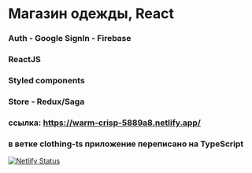 # Магазин одежды, React

### Auth - Google SignIn - Firebase
### ReactJS
### Styled components
### Store - Redux/Saga

### ссылка: https://warm-crisp-5889a8.netlify.app/

### в ветке clothing-ts приложение переписано на TypeScript

[![Netlify Status](https://api.netlify.com/api/v1/badges/cbdff580-36e9-4fd0-9298-687eb1a4c33b/deploy-status)](https://app.netlify.com/sites/warm-crisp-5889a8/deploys)
